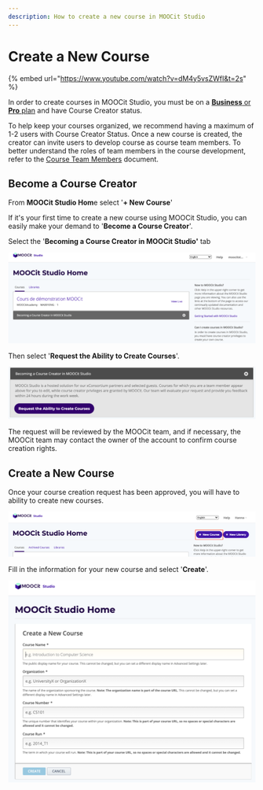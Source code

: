 ```yaml
---
description: How to create a new course in MOOCit Studio
---
```


# Create a New Course

{% embed url="https://www.youtube.com/watch?v=dM4y5vsZWfI&t=2s" %}

In order to create courses in MOOCit Studio, you must be on a [**Business** or **Pro** plan](https://en.moocit.fr/tarifs) and have Course Creator status.&#x20;

To help keep your courses organized, we recommend having a maximum of 1-2 users with Course Creator Status. Once a new course is created, the creator can invite users to develop course as course team members. To better understand the roles of team members in the course development, refer to the [Course Team Members](../../instructors/adding-course-team-members/) document.&#x20;

## Become a Course Creator &#x20;

From **MOOCit Studio Hom**e select '**+ New Course**'&#x20;

If it's your first time to create a new course using MOOCit Studio, you can easily make your demand to '**Become a Course Creator**'.&#x20;

Select the '**Becoming a Course Creator in MOOCit Studio'** tab&#x20;

![](<../../.gitbook/assets/Screen Shot 2020-12-29 at 10.33.15.png>)

Then select '**Request the Ability to Create Courses**'.&#x20;

![](<../../.gitbook/assets/Screen Shot 2020-12-29 at 10.35.13.png>)

The request will be reviewed by the MOOCit team, and if necessary, the MOOCit team may contact the owner of the account to confirm course creation rights.

## Create a New Course

Once your course creation request has been approved, you will have to ability to create new courses.&#x20;

![](<../../.gitbook/assets/Screen Shot 2020-12-29 at 10.22.30.png>)

Fill in the information for your new course and select '**Create**'.&#x20;

![](<../../.gitbook/assets/Screen Shot 2020-12-29 at 10.31.44.png>)

